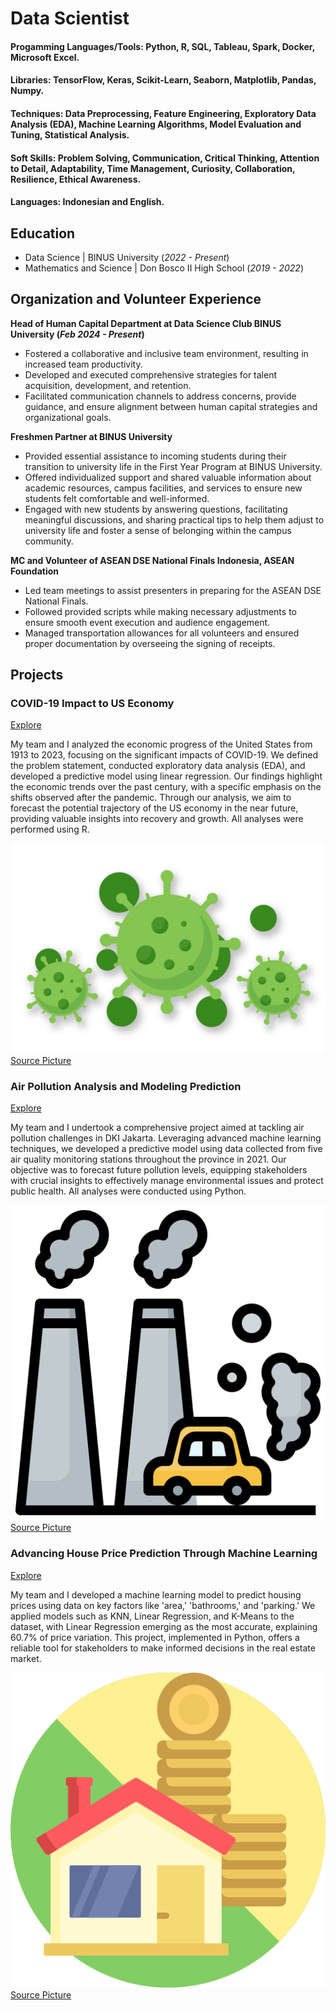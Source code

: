 # Data Scientist
#### Progamming Languages/Tools:  Python, R, SQL, Tableau, Spark, Docker, Microsoft Excel. 
#### Libraries: TensorFlow, Keras, Scikit-Learn, Seaborn, Matplotlib, Pandas, Numpy. 
#### Techniques: Data Preprocessing, Feature Engineering, Exploratory Data Analysis (EDA), Machine Learning Algorithms, Model Evaluation and Tuning, Statistical Analysis.
#### Soft Skills: Problem Solving, Communication, Critical Thinking, Attention to Detail, Adaptability, Time Management, Curiosity, Collaboration, Resilience, Ethical Awareness.
#### Languages: Indonesian and English.

## Education
- Data Science | BINUS University (_2022 - Present_)
- Mathematics and Science | Don Bosco II High School (_2019 - 2022_)
  
## Organization and Volunteer Experience
**Head of Human Capital Department at Data Science Club BINUS University (_Feb 2024 - Present_)**
- Fostered a collaborative and inclusive team environment, resulting in increased team productivity.
- Developed and executed comprehensive strategies for talent acquisition, development, and retention.
- Facilitated communication channels to address concerns, provide guidance, and ensure alignment between human capital strategies and organizational goals.

**Freshmen Partner at BINUS University**
- Provided essential assistance to incoming students during their transition to university life in the First Year Program at BINUS University.
- Offered individualized support and shared valuable information about academic resources, campus facilities, and services to ensure new students felt comfortable and well-informed.
- Engaged with new students by answering questions, facilitating meaningful discussions, and sharing practical tips to help them adjust to university life and foster a sense of belonging within the campus community.

**MC and Volunteer of ASEAN DSE National Finals Indonesia, ASEAN Foundation**
- Led team meetings to assist presenters in preparing for the ASEAN DSE National Finals.
- Followed provided scripts while making necessary adjustments to ensure smooth event execution and audience engagement.
- Managed transportation allowances for all volunteers and ensured proper documentation by overseeing the signing of receipts.

## Projects
### COVID-19 Impact to US Economy
[Explore](link)

My team and I analyzed the economic progress of the United States from 1913 to 2023, focusing on the significant impacts of COVID-19. We defined the problem statement, conducted exploratory data analysis (EDA), and developed a predictive model using linear regression. Our findings highlight the economic trends over the past century, with a specific emphasis on the shifts observed after the pandemic. Through our analysis, we aim to forecast the potential trajectory of the US economy in the near future, providing valuable insights into recovery and growth. All analyses were performed using R.

![Pic 1](./covid-19.png)
[Source Picture](https://www.simbhq.org/sbfc/covid-19-information/)

### Air Pollution Analysis and Modeling Prediction
[Explore](https://github.com/kimikayz/projects/tree/7a12d8916727133c3ccf783b9f22cb11cebea99b/Artificial%20Intelligence%20Project)

My team and I undertook a comprehensive project aimed at tackling air pollution challenges in DKI Jakarta. Leveraging advanced machine learning techniques, we developed a predictive model using data collected from five air quality monitoring stations throughout the province in 2021. Our objective was to forecast future pollution levels, equipping stakeholders with crucial insights to effectively manage environmental issues and protect public health. All analyses were conducted using Python.

![Pic 2](./air-pollution.png)
[Source Picture](https://www.freepik.com/icon/air-pollution_3432056)

### Advancing House Price Prediction Through Machine Learning
[Explore](https://github.com/kimikayz/projects/tree/7a12d8916727133c3ccf783b9f22cb11cebea99b/Machine%20Learning%20Project)

My team and I developed a machine learning model to predict housing prices using data on key factors like 'area,' 'bathrooms,' and 'parking.' We applied models such as KNN, Linear Regression, and K-Means to the dataset, with Linear Regression emerging as the most accurate, explaining 60.7% of price variation. This project, implemented in Python, offers a reliable tool for stakeholders to make informed decisions in the real estate market.

![Pic 3](./house-price.png)
[Source Picture](https://www.flaticon.com/free-icon/house-price_1044298)


